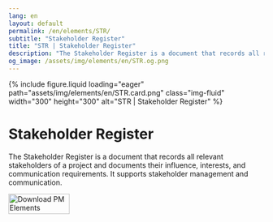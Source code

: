 ```yaml
---
lang: en
layout: default
permalink: /en/elements/STR/
subtitle: "Stakeholder Register"
title: "STR | Stakeholder Register"
description: "The Stakeholder Register is a document that records all relevant stakeholders of a project and documents their influence, interests, and communication requirements. It supports stakeholder management and communication."
og_image: /assets/img/elements/en/STR.og.png
---
```


{% include figure.liquid loading="eager" path="assets/img/elements/en/STR.card.png" class="img-fluid" width="300" height="300" alt="STR | Stakeholder Register" %}

# Stakeholder Register

The Stakeholder Register is a document that records all relevant stakeholders of a project and documents their influence, interests, and communication requirements. It supports stakeholder management and communication.

<a href="https://apps.apple.com/app/apple-store/id6738084498?pt=127441684&ct=website&mt=8">
  <img src="{{ "assets/img/en/appstore.png" | relative_url }}" width="120" height="40" alt="Download PM Elements">
</a>
